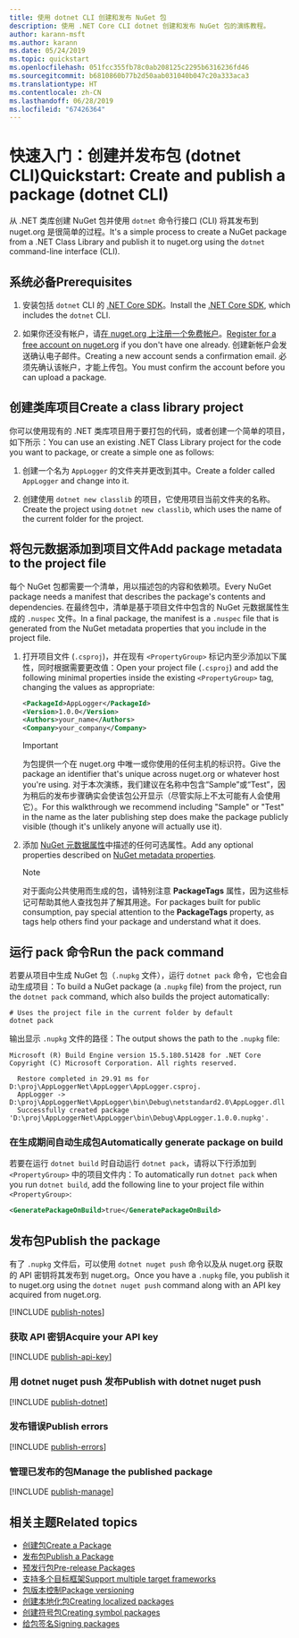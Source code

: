 ```yaml
---
title: 使用 dotnet CLI 创建和发布 NuGet 包
description: 使用 .NET Core CLI dotnet 创建和发布 NuGet 包的演练教程。
author: karann-msft
ms.author: karann
ms.date: 05/24/2019
ms.topic: quickstart
ms.openlocfilehash: 051fcc355fb78c0ab208125c2295b6316236fd46
ms.sourcegitcommit: b6810860b77b2d50aab031040b047c20a333aca3
ms.translationtype: HT
ms.contentlocale: zh-CN
ms.lasthandoff: 06/28/2019
ms.locfileid: "67426364"
---
```

# <a name="quickstart-create-and-publish-a-package-dotnet-cli"></a><span data-ttu-id="65726-103">快速入门：创建并发布包 (dotnet CLI)</span><span class="sxs-lookup"><span data-stu-id="65726-103">Quickstart: Create and publish a package (dotnet CLI)</span></span>

<span data-ttu-id="65726-104">从 .NET 类库创建 NuGet 包并使用 `dotnet` 命令行接口 (CLI) 将其发布到 nuget.org 是很简单的过程。</span><span class="sxs-lookup"><span data-stu-id="65726-104">It's a simple process to create a NuGet package from a .NET Class Library and publish it to nuget.org using the `dotnet` command-line interface (CLI).</span></span>

## <a name="prerequisites"></a><span data-ttu-id="65726-105">系统必备</span><span class="sxs-lookup"><span data-stu-id="65726-105">Prerequisites</span></span>

1. <span data-ttu-id="65726-106">安装包括 `dotnet` CLI 的 [.NET Core SDK](https://www.microsoft.com/net/download/)。</span><span class="sxs-lookup"><span data-stu-id="65726-106">Install the [.NET Core SDK](https://www.microsoft.com/net/download/), which includes the `dotnet` CLI.</span></span>

1. <span data-ttu-id="65726-107">如果你还没有帐户，请[在 nuget.org 上注册一个免费帐户](https://www.nuget.org/users/account/LogOn?returnUrl=%2F)。</span><span class="sxs-lookup"><span data-stu-id="65726-107">[Register for a free account on nuget.org](https://www.nuget.org/users/account/LogOn?returnUrl=%2F) if you don't have one already.</span></span> <span data-ttu-id="65726-108">创建新帐户会发送确认电子邮件。</span><span class="sxs-lookup"><span data-stu-id="65726-108">Creating a new account sends a confirmation email.</span></span> <span data-ttu-id="65726-109">必须先确认该帐户，才能上传包。</span><span class="sxs-lookup"><span data-stu-id="65726-109">You must confirm the account before you can upload a package.</span></span>

## <a name="create-a-class-library-project"></a><span data-ttu-id="65726-110">创建类库项目</span><span class="sxs-lookup"><span data-stu-id="65726-110">Create a class library project</span></span>

<span data-ttu-id="65726-111">你可以使用现有的 .NET 类库项目用于要打包的代码，或者创建一个简单的项目，如下所示：</span><span class="sxs-lookup"><span data-stu-id="65726-111">You can use an existing .NET Class Library project for the code you want to package, or create a simple one as follows:</span></span>

1. <span data-ttu-id="65726-112">创建一个名为 `AppLogger` 的文件夹并更改到其中。</span><span class="sxs-lookup"><span data-stu-id="65726-112">Create a folder called `AppLogger` and change into it.</span></span>

1. <span data-ttu-id="65726-113">创建使用 `dotnet new classlib` 的项目，它使用项目当前文件夹的名称。</span><span class="sxs-lookup"><span data-stu-id="65726-113">Create the project using `dotnet new classlib`, which uses the name of the current folder for the project.</span></span>

## <a name="add-package-metadata-to-the-project-file"></a><span data-ttu-id="65726-114">将包元数据添加到项目文件</span><span class="sxs-lookup"><span data-stu-id="65726-114">Add package metadata to the project file</span></span>

<span data-ttu-id="65726-115">每个 NuGet 包都需要一个清单，用以描述包的内容和依赖项。</span><span class="sxs-lookup"><span data-stu-id="65726-115">Every NuGet package needs a manifest that describes the package's contents and dependencies.</span></span> <span data-ttu-id="65726-116">在最终包中，清单是基于项目文件中包含的 NuGet 元数据属性生成的 `.nuspec` 文件。</span><span class="sxs-lookup"><span data-stu-id="65726-116">In a final package, the manifest is a `.nuspec` file that is generated from the NuGet metadata properties that you include in the project file.</span></span>

1. <span data-ttu-id="65726-117">打开项目文件 (`.csproj`)，并在现有 `<PropertyGroup>` 标记内至少添加以下属性，同时根据需要更改值：</span><span class="sxs-lookup"><span data-stu-id="65726-117">Open your project file (`.csproj`) and add the following minimal properties inside the existing `<PropertyGroup>` tag, changing the values as appropriate:</span></span>

    ```xml
    <PackageId>AppLogger</PackageId>
    <Version>1.0.0</Version>
    <Authors>your_name</Authors>
    <Company>your_company</Company>
    ```

    > [!Important]
    > <span data-ttu-id="65726-118">为包提供一个在 nuget.org 中唯一或你使用的任何主机的标识符。</span><span class="sxs-lookup"><span data-stu-id="65726-118">Give the package an identifier that's unique across nuget.org or whatever host you're using.</span></span> <span data-ttu-id="65726-119">对于本次演练，我们建议在名称中包含“Sample”或“Test”，因为稍后的发布步骤确实会使该包公开显示（尽管实际上不太可能有人会使用它）。</span><span class="sxs-lookup"><span data-stu-id="65726-119">For this walkthrough we recommend including "Sample" or "Test" in the name as the later publishing step does make the package publicly visible (though it's unlikely anyone will actually use it).</span></span>

1. <span data-ttu-id="65726-120">添加 [NuGet 元数据属性](/dotnet/core/tools/csproj#nuget-metadata-properties)中描述的任何可选属性。</span><span class="sxs-lookup"><span data-stu-id="65726-120">Add any optional properties described on [NuGet metadata properties](/dotnet/core/tools/csproj#nuget-metadata-properties).</span></span>

    > [!Note]
    > <span data-ttu-id="65726-121">对于面向公共使用而生成的包，请特别注意 **PackageTags** 属性，因为这些标记可帮助其他人查找包并了解其用途。</span><span class="sxs-lookup"><span data-stu-id="65726-121">For packages built for public consumption, pay special attention to the **PackageTags** property, as tags help others find your package and understand what it does.</span></span>

## <a name="run-the-pack-command"></a><span data-ttu-id="65726-122">运行 pack 命令</span><span class="sxs-lookup"><span data-stu-id="65726-122">Run the pack command</span></span>

<span data-ttu-id="65726-123">若要从项目中生成 NuGet 包（`.nupkg` 文件），运行 `dotnet pack` 命令，它也会自动生成项目：</span><span class="sxs-lookup"><span data-stu-id="65726-123">To build a NuGet package (a `.nupkg` file) from the project, run the `dotnet pack` command, which also builds the project automatically:</span></span>

```cli
# Uses the project file in the current folder by default
dotnet pack
```

<span data-ttu-id="65726-124">输出显示 `.nupkg` 文件的路径：</span><span class="sxs-lookup"><span data-stu-id="65726-124">The output shows the path to the `.nupkg` file:</span></span>

```output
Microsoft (R) Build Engine version 15.5.180.51428 for .NET Core
Copyright (C) Microsoft Corporation. All rights reserved.

  Restore completed in 29.91 ms for D:\proj\AppLoggerNet\AppLogger\AppLogger.csproj.
  AppLogger -> D:\proj\AppLoggerNet\AppLogger\bin\Debug\netstandard2.0\AppLogger.dll
  Successfully created package 'D:\proj\AppLoggerNet\AppLogger\bin\Debug\AppLogger.1.0.0.nupkg'.
```

### <a name="automatically-generate-package-on-build"></a><span data-ttu-id="65726-125">在生成期间自动生成包</span><span class="sxs-lookup"><span data-stu-id="65726-125">Automatically generate package on build</span></span>

<span data-ttu-id="65726-126">若要在运行 `dotnet build` 时自动运行 `dotnet pack`，请将以下行添加到 `<PropertyGroup>` 中的项目文件内：</span><span class="sxs-lookup"><span data-stu-id="65726-126">To automatically run `dotnet pack` when you run `dotnet build`, add the following line to your project file within `<PropertyGroup>`:</span></span>

```xml
<GeneratePackageOnBuild>true</GeneratePackageOnBuild>
```

## <a name="publish-the-package"></a><span data-ttu-id="65726-127">发布包</span><span class="sxs-lookup"><span data-stu-id="65726-127">Publish the package</span></span>

<span data-ttu-id="65726-128">有了 `.nupkg` 文件后，可以使用 `dotnet nuget push` 命令以及从 nuget.org 获取的 API 密钥将其发布到 nuget.org。</span><span class="sxs-lookup"><span data-stu-id="65726-128">Once you have a `.nupkg` file, you publish it to nuget.org using the `dotnet nuget push` command along with an API key acquired from nuget.org.</span></span>

[!INCLUDE [publish-notes](includes/publish-notes.md)]

### <a name="acquire-your-api-key"></a><span data-ttu-id="65726-129">获取 API 密钥</span><span class="sxs-lookup"><span data-stu-id="65726-129">Acquire your API key</span></span>

[!INCLUDE [publish-api-key](includes/publish-api-key.md)]

### <a name="publish-with-dotnet-nuget-push"></a><span data-ttu-id="65726-130">用 dotnet nuget push 发布</span><span class="sxs-lookup"><span data-stu-id="65726-130">Publish with dotnet nuget push</span></span>

[!INCLUDE [publish-dotnet](includes/publish-dotnet.md)]

### <a name="publish-errors"></a><span data-ttu-id="65726-131">发布错误</span><span class="sxs-lookup"><span data-stu-id="65726-131">Publish errors</span></span>

[!INCLUDE [publish-errors](includes/publish-errors.md)]

### <a name="manage-the-published-package"></a><span data-ttu-id="65726-132">管理已发布的包</span><span class="sxs-lookup"><span data-stu-id="65726-132">Manage the published package</span></span>

[!INCLUDE [publish-manage](includes/publish-manage.md)]

## <a name="related-topics"></a><span data-ttu-id="65726-133">相关主题</span><span class="sxs-lookup"><span data-stu-id="65726-133">Related topics</span></span>

- [<span data-ttu-id="65726-134">创建包</span><span class="sxs-lookup"><span data-stu-id="65726-134">Create a Package</span></span>](../create-packages/creating-a-package.md)
- [<span data-ttu-id="65726-135">发布包</span><span class="sxs-lookup"><span data-stu-id="65726-135">Publish a Package</span></span>](../nuget-org/publish-a-package.md)
- [<span data-ttu-id="65726-136">预发行包</span><span class="sxs-lookup"><span data-stu-id="65726-136">Pre-release Packages</span></span>](../create-packages/Prerelease-Packages.md)
- [<span data-ttu-id="65726-137">支持多个目标框架</span><span class="sxs-lookup"><span data-stu-id="65726-137">Support multiple target frameworks</span></span>](../create-packages/supporting-multiple-target-frameworks.md)
- [<span data-ttu-id="65726-138">包版本控制</span><span class="sxs-lookup"><span data-stu-id="65726-138">Package versioning</span></span>](../reference/package-versioning.md)
- [<span data-ttu-id="65726-139">创建本地化包</span><span class="sxs-lookup"><span data-stu-id="65726-139">Creating localized packages</span></span>](../create-packages/creating-localized-packages.md)
- [<span data-ttu-id="65726-140">创建符号包</span><span class="sxs-lookup"><span data-stu-id="65726-140">Creating symbol packages</span></span>](../create-packages/symbol-packages-snupkg.md)
- [<span data-ttu-id="65726-141">给包签名</span><span class="sxs-lookup"><span data-stu-id="65726-141">Signing packages</span></span>](../create-packages/Sign-a-package.md)
